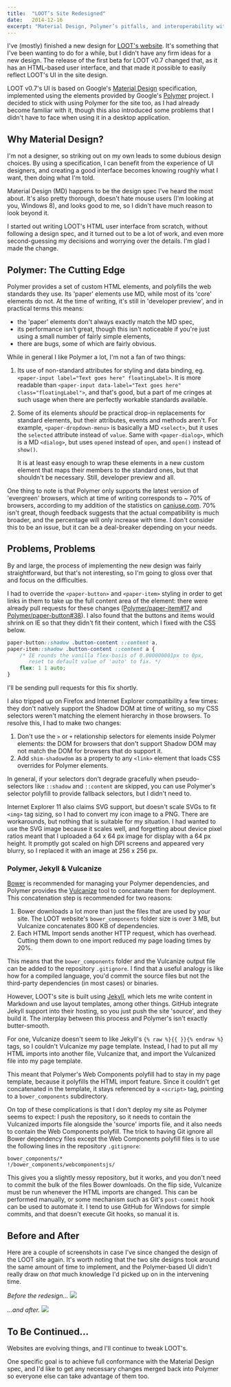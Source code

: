 ```yaml
---
title:  "LOOT’s Site Redesigned"
date:   2014-12-16
excerpt: "Material Design, Polymer’s pitfalls, and interoperability with Jekyll."
---
```


I've (mostly) finished a new design for [LOOT's website](https://loot.github.io). It's something that I've been wanting to do for a while, but I didn't have any firm ideas for a new design. The release of the first beta for LOOT v0.7 changed that, as it has an HTML-based user interface, and that made it possible to easily reflect LOOT's UI in the site design.

LOOT v0.7's UI is based on Google's [Material Design](https://www.google.com/design/spec/material-design/introduction.html) specification, implemented using the elements provided by Google's [Polymer](https://www.polymer-project.org/) project. I decided to stick with using Polymer for the site too, as I had already become familiar with it, though this also introduced some problems that I didn't have to face when using it in a desktop application.

## Why Material Design?

I'm not a designer, so striking out on my own leads to some dubious design choices. By using a specification, I can benefit from the experience of UI designers, and creating a good interface becomes knowing roughly what I want, then doing what I'm told.

Material Design (MD) happens to be the design spec I've heard the most about. It's also pretty thorough, doesn't hate mouse users (I'm looking at you, Windows 8), and looks good to me, so I didn't have much reason to look beyond it.

I started out writing LOOT's HTML user interface from scratch, without following a design spec, and it turned out to be a lot of work, and even more second-guessing my decisions and worrying over the details. I'm glad I made the change.

## Polymer: The Cutting Edge

Polymer provides a set of custom HTML elements, and polyfills the web standards they use. Its 'paper' elements use MD, while most of its 'core' elements do not. At the time of writing, it's still in 'developer preview', and in practical terms this means:

* the 'paper' elements don't always exactly match the MD spec,
* its performance isn't great, though this isn't noticeable if you're just using a small number of fairly simple elements,
* there are bugs, some of which are fairly obvious.

While in general I like Polymer a lot, I'm not a fan of two things:

1. Its use of non-standard attributes for styling and data binding, eg. `<paper-input label="Text goes here" floatingLabel>`. It is more readable than `<paper-input data-label="Text goes here" class="floatingLabel">`, and that's good, but a part of me cringes at such usage when there are perfectly workable standards available.
2. Some of its elements *should* be practical drop-in replacements for standard elements, but their attributes, events and methods aren't. For example, `<paper-dropdown-menu>` is basically a MD `<select>`, but it uses the `selected` attribute instead of `value`. Same with `<paper-dialog>`, which is a MD `<dialog>`, but uses `opened` instead of `open`, and `open()` instead of `show()`.

   It is at least easy enough to wrap these elements in a new custom element that maps their members to the standard ones, but that shouldn't be necessary. Still, developer preview and all.

One thing to note is that Polymer only supports the latest version of 'evergreen' browsers, which at time of writing corresponds to ~ 70% of browsers, according to my addition of the statistics on [caniuse.com](https://caniuse.com). 70% isn't great, though feedback suggests that the actual compatibility is much broader, and the percentage will only increase with time. I don't consider this to be an issue, but it can be a deal-breaker depending on your needs.

## Problems, Problems

By and large, the process of implementing the new design was fairly straightforward, but that's not interesting, so I'm going to gloss over that and focus on the difficulties.

I had to override the `<paper-button>` and `<paper-item>` styling in order to get links in them to take up the full content area of the element: there were already pull requests for these changes ([Polymer/paper-item#17](https://github.com/Polymer/paper-item/pull/17) and [Polymer/paper-button#38](https://github.com/Polymer/paper-button/pull/38)). I also found that the buttons and items would shrink on IE so that they didn't fit their content, which I fixed with the CSS below.

```css
paper-button::shadow .button-content ::content a,
paper-item::shadow .button-content ::content a {
    /* IE rounds the vanilla flex-basis of 0.000000001px to 0px,
       reset to default value of 'auto' to fix. */
    flex: 1 1 auto;
}
```

I'll be sending pull requests for this fix shortly.

I also tripped up on Firefox and Internet Explorer compatibility a few times: they don't natively support the Shadow DOM at time of writing, so my CSS selectors weren't matching the element hierarchy in those browsers. To resolve this, I had to make two changes:

1. Don't use the `>` or `+` relationship selectors for elements inside Polymer elements: the DOM for browsers that don't support Shadow DOM may not match the DOM for browsers that do support it.
2. Add `shim-shadowdom` as a property to any `<link>` element that loads CSS overrides for Polymer elements.

In general, if your selectors don't degrade gracefully when pseudo-selectors like `::shadow` and `::content` are skipped, you can use Polymer's selector polyfill to provide fallback selectors, but I didn't need to.

Internet Explorer 11 also claims SVG support, but doesn't scale SVGs to fit `<img>` tag sizing, so I had to convert my icon image to a PNG. There are workarounds, but nothing that is suitable for my situation. I had wanted to use the SVG image because it scales well, and forgetting about device pixel ratios meant that I uploaded a 64 x 64 px image for display with a 64 px height. It promptly got scaled on high DPI screens and appeared very blurry, so I replaced it with an image at 256 x 256 px.

### Polymer, Jekyll & Vulcanize

[Bower](https://bower.io/) is recommended for managing your Polymer dependencies, and Polymer provides the [Vulcanize](https://github.com/Polymer/vulcanize) tool to concatenate them for deployment. This concatenation step is recommended for two reasons:

1. Bower downloads a lot more than just the files that are used by your site. The LOOT website's `bower_components` folder size is over 3 MB, but Vulcanize concatenates 800 KB of dependencies.
2. Each HTML Import sends another HTTP request, which has overhead. Cutting them down to one import reduced my page loading times by 20%.

This means that the `bower_components` folder and the Vulcanize output file can be added to the repository `.gitignore`. I find that a useful analogy is like how for a compiled language, you'd commit the source files but not the third-party dependencies (in most cases) or binaries.

However, LOOT's site is built using [Jekyll](https://jekyllrb.com/), which lets me write content in Markdown and use layout templates, among other things. GitHub integrate Jekyll support into their hosting, so you just push the site 'source', and they build it. The interplay between this process and Polymer's isn't exactly butter-smooth.

For one, Vulcanize doesn't seem to like Jekyll's `{% raw %}{{ }}{% endraw %}` tags, so I couldn't Vulcanize my page template. Instead, I had to put all my HTML imports into another file, Vulcanize that, and import the Vulcanized file into my page template.

This meant that Polymer's Web Components polyfill had to stay in my page template, because it polyfills the HTML import feature. Since it couldn't get concatenated in the template, it stays referenced by a `<script>` tag, pointing to a `bower_components` subdirectory.

On top of these complications is that I don't deploy my site as Polymer seems to expect: I push the repository, so it needs to contain the Vulcanized imports file alongside the 'source' imports file, and it also needs to contain the Web Components polyfill. The trick to having Git ignore all Bower dependency files except the Web Components polyfill files is to use the following lines in the repository `.gitignore`:

```
bower_components/*
!/bower_components/webcomponentsjs/
```

This gives you a slightly messy repository, but it works, and you don't need to commit the bulk of the files Bower downloads. On the flip side, Vulcanize must be run whenever the HTML imports are changed. This can be performed manually, or some mechanism such as Git's `post-commit` hook can be used to automate it. I tend to use GitHub for Windows for simple commits, and that doesn't execute Git hooks, so manual it is.

## Before and After

Here are a couple of screenshots in case I've since changed the design of the LOOT site again. It's worth noting that the two site designs took around the same amount of time to implement, and the Polymer-based UI didn't really draw on *that* much knowledge I'd picked up on in the intervening time.

*Before the redesign...*
![](/assets/images/posts/site-pre-material-design.png)

*...and after.*
![](/assets/images/posts/site-material-design.png)

## To Be Continued...

Websites are evolving things, and I'll continue to tweak LOOT's.

One specific goal is to achieve full conformance with the Material Design spec, and I'd like to get any necessary changes merged back into Polymer so everyone else can take advantage of them too.
